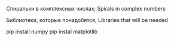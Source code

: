 Спиральки в комплексных числах; Spirals in complex numbers

Библиотеки, которые понадобятся; Libraries that will be needed

pip install numpy
pip instal matplotlib
